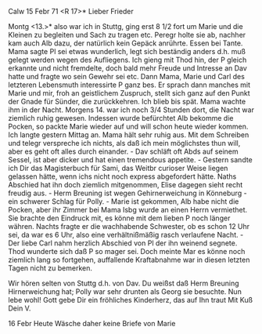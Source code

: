  Calw 15 Febr 71
 <R 17>*
Lieber Frieder

Montg <13.>* also war ich in Stuttg, ging erst 8 1/2 fort um Marie und die Kleinen zu begleiten und Sach zu tragen etc. Peregr holte sie ab, nachher kam auch Alb dazu, der natürlich kein Gepäck anrührte. Essen bei Tante. Mama sagte Pl sei etwas wunderlich, legt sich beständig anders d.h. muß gelegt werden wegen des Aufliegens. Ich gieng mit Thod hin, der P gleich erkannte und nicht fremdelte, doch bald mehr Freude und Intresse an Dav hatte und fragte wo sein Gewehr sei etc. Dann Mama, Marie und Carl des letzteren Lebensmuth interessirte P ganz bes. Er sprach dann manches mit Marie und mir, froh an geistlichem Zuspruch, stellt sich ganz auf den Punkt der Gnade für Sünder, die zurückkehren. Ich blieb bis spät. Mama wachte ihm in der Nacht. Morgens 14. war ich noch 3/4 Stunden dort, die Nacht war ziemlich ruhig gewesen. Indessen wurde befürchtet Alb bekomme die Pocken, so packte Marie wieder auf und will schon heute wieder kommen. Ich langte gestern Mittag an. Mama hält sehr ruhig aus. Mit dem Schreiben und telegr verspreche ich nichts, als daß ich mein möglichstes thun will, aber es geht oft alles durch einander. - Dav schläft oft Abds auf seinem Sessel, ist aber dicker und hat einen tremendous appetite. - Gestern sandte ich Dir das Magisterbuch für Sami, das Weitbr curioser Weise liegen gelassen hätte, wenn ichs nicht noch express abgefordert hätte. Naths Abschied hat ihn doch ziemlich mitgenommen, Elise dagegen sieht recht freudig aus. - Herm Breuning ist wegen Gehirnerweichung in Könneburg - ein schwerer Schlag für Polly. - Marie ist gekommen, Alb habe nicht die Pocken, aber ihr Zimmer bei Mama Isbg wurde an einen Herrn vermiethet. Sie brachte den Eindruck mit, es könne mit dem lieben P noch länger währen. Nachts fragte er die wachhabende Schwester, ob es schon 12 Uhr sei, da war es 6 Uhr, also eine verhältnißmäßig rasch verlaufene Nacht. - Der liebe Carl nahm herzlich Abschied von Pl der ihn weinend segnete. Thod wunderte sich daß P so mager sei. Doch meinte Mar es könne noch ziemlich lang so fortgehen, auffallende Kraftabnahme war in diesen letzten Tagen nicht zu bemerken.

Wir hören selten von Stuttg d.h. von Dav. Du weißst daß Herm Breuning Hirnerweichung hat; Polly war sehr drunten als Georg sie besuchte. Nun lebe wohl! Gott gebe Dir ein fröhliches Kinderherz, das auf Ihn traut 
 Mit Kuß Dein V.

16 Febr Heute Wäsche daher keine Briefe von Marie
